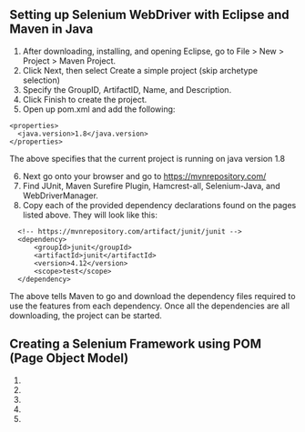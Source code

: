 ## Setting up Selenium WebDriver with Eclipse and Maven in Java
1. After downloading, installing, and opening Eclipse, go to File > New > Project > Maven Project.
2. Click Next, then select Create a simple project (skip archetype selection)
3. Specify the GroupID, ArtifactID, Name, and Description.
4. Click Finish to create the project.
5. Open up pom.xml and add the following:
  ```
  <properties>
    <java.version>1.8</java.version>
  </properties>
  ```
  The above specifies that the current project is running on java version 1.8

6. Next go onto your browser and go to https://mvnrepository.com/
7. Find JUnit, Maven Surefire Plugin, Hamcrest-all, Selenium-Java, and WebDriverManager.
8. Copy each of the provided dependency declarations found on the pages listed above. They will look like this:
  ```
    <!-- https://mvnrepository.com/artifact/junit/junit -->
  	<dependency>
  	    <groupId>junit</groupId>
  	    <artifactId>junit</artifactId>
  	    <version>4.12</version>
  	    <scope>test</scope>
  	</dependency>
  ```
  The above tells Maven to go and download the dependency files required to use the features from each dependency. Once all the dependencies are all downloading, the project can be started.

## Creating a Selenium Framework using POM (Page Object Model)
1.
2.
3.
4.
5.
